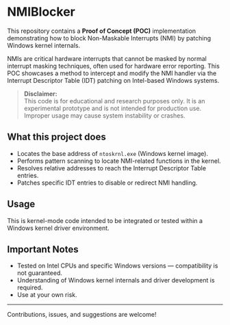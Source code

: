 # NMIBlocker

This repository contains a **Proof of Concept (POC)** implementation demonstrating how to block Non-Maskable Interrupts (NMI) by patching Windows kernel internals. 

NMIs are critical hardware interrupts that cannot be masked by normal interrupt masking techniques, often used for hardware error reporting. This POC showcases a method to intercept and modify the NMI handler via the Interrupt Descriptor Table (IDT) patching on Intel-based Windows systems.

> **Disclaimer:**  
> This code is for educational and research purposes only. It is an experimental prototype and is not intended for production use. Improper usage may cause system instability or crashes.

## What this project does

- Locates the base address of `ntoskrnl.exe` (Windows kernel image).
- Performs pattern scanning to locate NMI-related functions in the kernel.
- Resolves relative addresses to reach the Interrupt Descriptor Table entries.
- Patches specific IDT entries to disable or redirect NMI handling.

## Usage

This is kernel-mode code intended to be integrated or tested within a Windows kernel driver environment.

## Important Notes

- Tested on Intel CPUs and specific Windows versions — compatibility is not guaranteed.
- Understanding of Windows kernel internals and driver development is required.
- Use at your own risk.

---

Contributions, issues, and suggestions are welcome!
